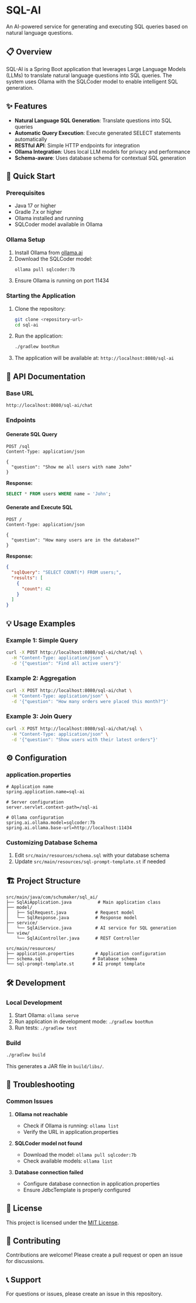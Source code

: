 # SQL-AI

An AI-powered service for generating and executing SQL queries based on natural language questions.

## 📋 Overview

SQL-AI is a Spring Boot application that leverages Large Language Models (LLMs) to translate natural language questions into SQL queries. The system uses Ollama with the SQLCoder model to enable intelligent SQL generation.

## ✨ Features

- **Natural Language SQL Generation**: Translate questions into SQL queries
- **Automatic Query Execution**: Execute generated SELECT statements automatically
- **RESTful API**: Simple HTTP endpoints for integration
- **Ollama Integration**: Uses local LLM models for privacy and performance
- **Schema-aware**: Uses database schema for contextual SQL generation

## 🚀 Quick Start

### Prerequisites

- Java 17 or higher
- Gradle 7.x or higher
- Ollama installed and running
- SQLCoder model available in Ollama

### Ollama Setup

1. Install Ollama from [ollama.ai](https://ollama.ai)
2. Download the SQLCoder model:
   ```bash
   ollama pull sqlcoder:7b
   ```
3. Ensure Ollama is running on port 11434

### Starting the Application

1. Clone the repository:
   ```bash
   git clone <repository-url>
   cd sql-ai
   ```

2. Run the application:
   ```bash
   ./gradlew bootRun
   ```

3. The application will be available at: `http://localhost:8080/sql-ai`

## 📖 API Documentation

### Base URL
```
http://localhost:8080/sql-ai/chat
```

### Endpoints

#### Generate SQL Query
```http
POST /sql
Content-Type: application/json

{
  "question": "Show me all users with name John"
}
```

**Response:**
```sql
SELECT * FROM users WHERE name = 'John';
```

#### Generate and Execute SQL
```http
POST /
Content-Type: application/json

{
  "question": "How many users are in the database?"
}
```

**Response:**
```json
{
  "sqlQuery": "SELECT COUNT(*) FROM users;",
  "results": [
    {
      "count": 42
    }
  ]
}
```

## 💡 Usage Examples

### Example 1: Simple Query
```bash
curl -X POST http://localhost:8080/sql-ai/chat/sql \
  -H "Content-Type: application/json" \
  -d '{"question": "Find all active users"}'
```

### Example 2: Aggregation
```bash
curl -X POST http://localhost:8080/sql-ai/chat \
  -H "Content-Type: application/json" \
  -d '{"question": "How many orders were placed this month?"}'
```

### Example 3: Join Query
```bash
curl -X POST http://localhost:8080/sql-ai/chat/sql \
  -H "Content-Type: application/json" \
  -d '{"question": "Show users with their latest orders"}'
```

## ⚙️ Configuration

### application.properties
```properties
# Application name
spring.application.name=sql-ai

# Server configuration
server.servlet.context-path=/sql-ai

# Ollama configuration
spring.ai.ollama.model=sqlcoder:7b
spring.ai.ollama.base-url=http://localhost:11434
```

### Customizing Database Schema

1. Edit `src/main/resources/schema.sql` with your database schema
2. Update `src/main/resources/sql-prompt-template.st` if needed

## 🏗️ Project Structure

```
src/main/java/com/schumaker/sql_ai/
├── SqlAiApplication.java          # Main application class
├── model/
│   ├── SqlRequest.java           # Request model
│   └── SqlResponse.java          # Response model
├── service/
│   └── SqlAiService.java         # AI service for SQL generation
└── view/
    └── SqlAiController.java      # REST Controller

src/main/resources/
├── application.properties        # Application configuration
├── schema.sql                   # Database schema
└── sql-prompt-template.st       # AI prompt template
```

## 🛠️ Development

### Local Development

1. Start Ollama: `ollama serve`
2. Run application in development mode: `./gradlew bootRun`
3. Run tests: `./gradlew test`

### Build

```bash
./gradlew build
```

This generates a JAR file in `build/libs/`.

## 🔧 Troubleshooting

### Common Issues

1. **Ollama not reachable**
   - Check if Ollama is running: `ollama list`
   - Verify the URL in application.properties

2. **SQLCoder model not found**
   - Download the model: `ollama pull sqlcoder:7b`
   - Check available models: `ollama list`

3. **Database connection failed**
   - Configure database connection in application.properties
   - Ensure JdbcTemplate is properly configured

## 📝 License

This project is licensed under the [MIT License](LICENSE).

## 🤝 Contributing

Contributions are welcome! Please create a pull request or open an issue for discussions.

## 📞 Support

For questions or issues, please create an issue in this repository.
